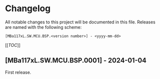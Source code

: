 # Changelog

All notable changes to this project will be documented in this file.
Releases are named with the following scheme:

`[MBa117xL.SW.MCU.BSP.<version number>] - <yyyy-mm-dd>`

[[_TOC_]]

## [MBa117xL.SW.MCU.BSP.0001] - 2024-01-04

First release.
